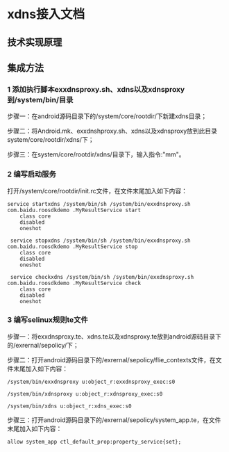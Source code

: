 # xdns接入文档

## 技术实现原理

## 集成方法
### 1 添加执行脚本exxdnsproxy.sh、xdns以及xdnsproxy到/system/bin/目录
步骤一：在android源码目录下的/system/core/rootdir/下新建xdns目录；

步骤二：将Android.mk、exxdnshproxy.sh、xdns以及xdnsproxy放到此目录system/core/rootdir/xdns/下；

步骤三：在system/core/rootdir/xdns/目录下，输入指令:"mm"。

### 2 编写启动服务
打开/system/core/rootdir/init.rc文件，在文件末尾加入如下内容：
```
service startxdns /system/bin/sh /system/bin/exxdnsproxy.sh com.baidu.roosdkdemo .MyResultService start
    class core
    disabled
    oneshot
    
 service stopxdns /system/bin/sh /system/bin/exxdnsproxy.sh com.baidu.roosdkdemo .MyResultService stop
    class core
    disabled
    oneshot

 service checkxdns /system/bin/sh /system/bin/exxdnsproxy.sh com.baidu.roosdkdemo .MyResultService check
    class core
    disabled
    oneshot
```

### 3 编写selinux规则te文件
步骤一：将exxdnsproxy.te、xdns.te以及xdnsproxy.te放到android源码目录下的/exrernal/sepolicy/下；

步骤二：打开android源码目录下的/exrernal/sepolicy/flie_contexts文件，在文件末尾加入如下内容：
```
/system/bin/exxdnsproxy u:object_r:exxdnsproxy_exec:s0

/system/bin/xdnsproxy u:object_r:xdnsproxy_exec:s0

/system/bin/xdns u:object_r:xdns_exec:s0
```

步骤三：打开android源码目录下的/exrernal/sepolicy/system_app.te，在文件末尾加入如下内容：
```
allow system_app ctl_default_prop:property_service{set};
```


